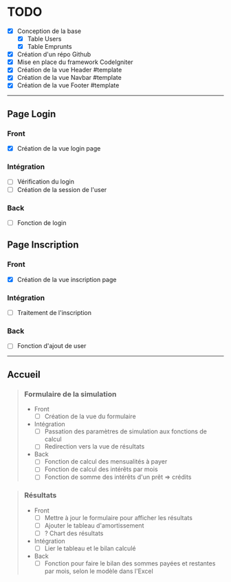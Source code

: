 # TODO

- [x] Conception de la base
	- [x] Table Users
	- [x] Table Emprunts
- [x] Création d'un répo Github
- [x] Mise en place du framework CodeIgniter
- [x] Création de la vue Header #template
- [x] Création de la vue Navbar #template
- [x] Création de la vue Footer #template 

---

## Page Login

### Front
- [x] Création de la vue login page
### Intégration
- [ ] Vérification du login
- [ ] Création de la session de l'user
### Back
- [ ] Fonction de login

## Page Inscription

### Front
- [x] Création de la vue inscription page
### Intégration
- [ ] Traitement de l'inscription
### Back
- [ ] Fonction d'ajout de user

---

## Accueil

> ### Formulaire de la simulation
> - Front
> 	- [ ] Création de la vue du formulaire
> - Intégration
> 	- [ ] Passation des paramètres de simulation aux fonctions de calcul
> 	- [ ] Redirection vers la vue de résultats
> - Back
> 	- [ ] Fonction de calcul des mensualités à payer
> 	- [ ] Fonction de calcul des intérêts par mois
> 	- [ ] Fonction de somme des intérêts d'un prêt => crédits


> ### Résultats
> - Front
> 	- [ ] Mettre à jour le formulaire pour afficher les résultats
> 	- [ ] Ajouter le tableau d'amortissement
> 	- [ ] ? Chart des résultats
> - Intégration
> 	- [ ] Lier le tableau et le bilan calculé
> - Back
> 	- [ ] Fonction pour faire le bilan des sommes payées et restantes par mois, selon le modèle dans l'Excel